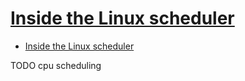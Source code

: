 # [Inside the Linux scheduler](https://www.ibm.com/developerworks/library/l-scheduler/index.html)

- [Inside the Linux scheduler](#inside-the-linux-scheduler)

















TODO cpu scheduling